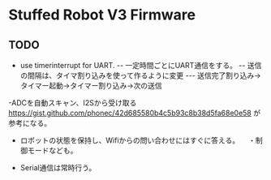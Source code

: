 # Stuffed Robot V3 Firmware

## TODO
- use timerinterrupt for UART.
-- 一定時間ごとにUART通信をする。
-- 送信の間隔は、タイマ割り込みを使って作るように変更
--- 送信完了割り込み→タイマー起動→タイマー割り込み→次の送信

-ADCを自動スキャン、I2Sから受け取る
	https://gist.github.com/phonec/42d685580b4c5b93c8b38d5fa68e0e58 が参考になる。


- ロボットの状態を保持し、Wifiからの問い合わせにはすぐに答える。
　・制御モードなども。

- Serial通信は常時行う。
